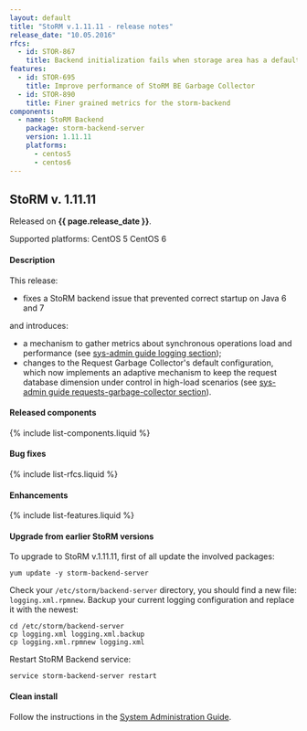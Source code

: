 ```yaml
---
layout: default
title: "StoRM v.1.11.11 - release notes"
release_date: "10.05.2016"
rfcs:
  - id: STOR-867
    title: Backend initialization fails when storage area has a default acl list
features:
  - id: STOR-695
    title: Improve performance of StoRM BE Garbage Collector
  - id: STOR-890
    title: Finer grained metrics for the storm-backend
components:
  - name: StoRM Backend
    package: storm-backend-server
    version: 1.11.11
    platforms:
      - centos5
      - centos6
---
```


## StoRM v. 1.11.11

Released on **{{ page.release_date }}**.

Supported platforms: <span class="label label-warning">CentOS 5</span> <span class="label label-success">CentOS 6</span>

#### Description

This release:

* fixes a StoRM backend issue that prevented correct startup on Java 6 and 7

and introduces:

* a mechanism to gather metrics about synchronous operations load and
  performance (see [sys-admin guide logging section][metrics-log]);
* changes to the Request Garbage Collector's default configuration, which now
  implements an adaptive mechanism to keep the request database dimension under
  control in high-load scenarios (see [sys-admin guide requests-garbage-collector section][gc-guide]).

#### Released components

{% include list-components.liquid %}

#### Bug fixes

{% include list-rfcs.liquid %}

#### Enhancements

{% include list-features.liquid %}

#### Upgrade from earlier StoRM versions

To upgrade to StoRM v.1.11.11, first of all update the involved packages:

    yum update -y storm-backend-server

Check your `/etc/storm/backend-server` directory, you should find a new file:
`logging.xml.rpmnew`. Backup your current logging configuration and replace it
with the newest:

    cd /etc/storm/backend-server
    cp logging.xml logging.xml.backup
    cp logging.xml.rpmnew logging.xml

Restart StoRM Backend service:

    service storm-backend-server restart

#### Clean install

Follow the instructions in the [System Administration Guide][storm-sysadmin-guide].

[storm-sysadmin-guide]: {{site.baseurl}}/documentation/sysadmin-guide/1.11.11

[metrics-log]: {{site.baseurl}}/documentation/sysadmin-guide/1.11.11/#storm-backend-metricslog
[gc-guide]: {{site.baseurl}}/documentation/sysadmin-guide/1.11.11/#requests-garbage-collector
